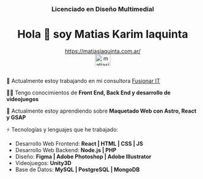 <h3 align="center">Licenciado en Diseño Multimedial</h3>
<h1 align="center">Hola 👋 soy Matias Karim Iaquinta</h1>


<div align="center">
  <a href="https://matiasiaquinta.com.ar/" target="_blank">https://matiasiaquinta.com.ar/</a>
  <br />
<a href="https://linkedin.com/in/matiasiaquinta" target="blank"><img align="center" src="https://raw.githubusercontent.com/rahuldkjain/github-profile-readme-generator/master/src/images/icons/Social/linked-in-alt.svg" alt="matiasiaquinta" height="30" width="40" /></a>
</div>
<br>

🔭 Actualmente estoy trabajando en mi consultora [Fusionar IT](https://fusionarit.com.ar/)

👨‍💻 Tengo conocimientos de **Front End, Back End y desarrollo de videojuegos**

🌱 Actualmente estoy aprendiendo sobre **Maquetado Web con Astro, React y GSAP**

⚡ Tecnologías y lenguajes que he trabajado:

  - Desarrollo Web Frontend: **React | HTML | CSS | JS**
  - Desarrollo Web Backend: **Node.js | PHP**
  - Diseño: **Figma | Adobe Photoshop | Adobe Illustrator**
  - Videojuegos: **Unity3D**
  - Base de Datos: **MySQL | PostgreSQL | MongoDB**
